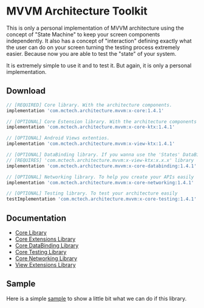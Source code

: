 # MVVM Architecture Toolkit
This is only a personal implementation of MVVM architecture using the concept of "State Machine" to keep your screen components independently. It also has a concept of "interaction" defining exactly what the user can do on your screen turning the testing process extremely easier. Because now you are able to test the "state" of your system.

It is extremely simple to use it and to test it. But again, it is only a personal implementation.

## Download
```groovy
// [REQUIRED] Core library. With the architecture components.
implementation 'com.mctech.architecture.mvvm:x-core:1.4.1'

// [OPTIONAL] Core Estension library. With the architecture components extentions.
implementation 'com.mctech.architecture.mvvm:x-core-ktx:1.4.1'

// [OPTIONAL] Android Views extentios. 
implementation 'com.mctech.architecture.mvvm:x-view-ktx:1.4.1'

// [OPTIONAL] DataBinding library. If you wanna use the 'States' DataBinding adapters.
// [REQUIRES] 'com.mctech.architecture.mvvm:x-view-ktx:x.x.x' library
implementation 'com.mctech.architecture.mvvm:x-core-databinding:1.4.1'

// [OPTIONAL] Networking library. To help you create your APIs easily
implementation 'com.mctech.architecture.mvvm:x-core-networking:1.4.1'

// [OPTIONAL] Testing library. To test your architecture easily
testImplementation 'com.mctech.architecture.mvvm:x-core-testing:1.4.1'

``` 

## Documentation
* [Core Library](https://github.com/MayconCardoso/Mvvm-Architecture-Toolkit/tree/master/library/core)
* [Core Extensions Library](https://github.com/MayconCardoso/Mvvm-Architecture-Toolkit/tree/master/library/core-extentions)
* [Core DataBinding Library](https://github.com/MayconCardoso/Mvvm-Architecture-Toolkit/tree/master/library/core-databinding)
* [Core Testing Library](https://github.com/MayconCardoso/Mvvm-Architecture-Toolkit/tree/master/library/core-testing)
* [Core Networking Library](https://github.com/MayconCardoso/Mvvm-Architecture-Toolkit/tree/master/library/core-networking)
* [View Extensions Library](https://github.com/MayconCardoso/Mvvm-Architecture-Toolkit/tree/master/library/view-extentions)

## Sample

Here is a simple [sample](https://github.com/MayconCardoso/Mvvm-Architecture-Toolkit/tree/master/sample) to show a little bit what we can do if this library. 
